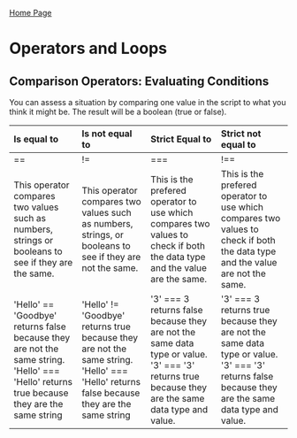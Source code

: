 [Home Page](README.md)

<DOCTYPE html>
<html>
<link rel="stylesheet" href="style.css">
<title>DISCUSSION.08.md</title>
<body>
    <h1>Operators and Loops</h1>
        <h2>Comparison Operators: Evaluating Conditions</h2>
                You can assess a situation by comparing one value in the script to what you think it might be. The result will be a boolean (true or false).
                <table style="width:100%">
    <thead>
        <tr>
            <th align="left">Is equal to</th>
            <th align="left">Is not equal to</th>
            <th align="left">Strict Equal to</th>
            <th align="left">Strict not equal to</th>
        </tr>
    </thead>
    <tbody>
        <tr>
            <td align="left">==</td>
            <td align="left">!=</td>
            <td align="left">===</td>
            <td align="left">!==</td>
        </tr>
        <tr>
            <td align="left">This operator compares two values such as numbers, strings or booleans to see if they are the same.</td>
            <td align="left">This operator compares two values such as numbers, strings, or booleans to see if they are not the same.</td>
            <td align="left">This is the prefered operator to use which compares two values to check if both the data type and the value are the same.</td>
            <td align="left">This is the prefered operator to use which compares two values to check if both the data type and the value are not the same.</td>
        </tr>
        <tr>
            <td align="left">'<span class="pinkText">Hello</span>' == '<span class="pinkText">Goodbye</span>' returns <span class="deepPink">false</span> because they are not the same string.<br>'<span class="pinkText">Hello</span>' === '<span class="pinkText">Hello</span>' returns <span class="greenText">true</span> because they are the same string</td>
            <td align="left">'<span class="pinkText">Hello</span>' != '<span class="pinkText">Goodbye</span>' returns <span class="greenText">true</span> because they are not the same string.<br>'<span class="pinkText">Hello</span>' === '<span class="pinkText">Hello</span>' returns <span class="deepPink">false</span> because they are the same string</td>
            <td align="left">'<span class="pinkText">3</span>' === <span class="pinkText">3</span> returns <span class="deepPink">false</span> because they are not the same data type or value.<br> '<span class="pinkText">3</span>' === '<span class="pinkText">3</span>' returns <span class="greenText">true</span> because they are the same data type and value.</td>
            <td align="left">'<span class="pinkText">3</span>' === <span class="pinkText">3</span> returns <span class="greenText">true</span> because they are not the same data type or value.<br> '<span class="pinkText">3</span>' === '<span class="pinkText">3</span>' returns <span class="deepPink">false</span> because they are the same data type and value.</td>
        </tr>
    </tbody>
</table>

























</body>
</html>